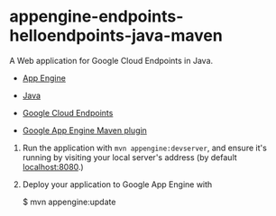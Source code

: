 appengine-endpoints-helloendpoints-java-maven
=============================================

A Web application for Google Cloud Endpoints in Java.

- [App Engine][1]

- [Java][2]

- [Google Cloud Endpoints][3]
- [Google App Engine Maven plugin][4]


1. Run the application with `mvn appengine:devserver`, and ensure it's
   running by visiting your local server's address (by default
   [localhost:8080][5].)

1. Deploy your application to Google App Engine with

   $ mvn appengine:update

[1]: https://developers.google.com/appengine
[2]: http://java.com/en/
[3]: https://developers.google.com/appengine/docs/java/endpoints/
[4]: https://developers.google.com/appengine/docs/java/tools/maven
[5]: https://localhost:8080/
[6]: https://console.developers.google.com/
